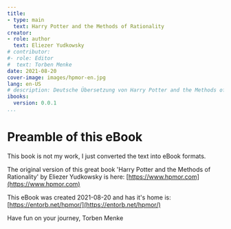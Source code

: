 ```yaml
---
title:
- type: main
  text: Harry Potter and the Methods of Rationality
creator:
- role: author
  text: Eliezer Yudkowsky
# contributor:
#- role: Editor
#  text: Torben Menke
date: 2021-08-20
cover-image: images/hpmor-en.jpg
lang: en-US
# description: Deutsche Übersetzung von Harry Potter and the Methods of Rationality 
ibooks:
  version: 0.0.1
...
```

Preamble of this eBook
======================
This book is not my work, I just converted the text into eBook formats.

The original version of this great book 'Harry Potter and the Methods of Rationality' by Eliezer Yudkowsky is here: [https://www.hpmor.com](https://www.hpmor.com)

This eBook was created 2021-08-20 and has it's home is:
[https://entorb.net/hpmor/](https://entorb.net/hpmor/)

Have fun on your journey, Torben Menke
<div style="page-break-after: always;"></div>